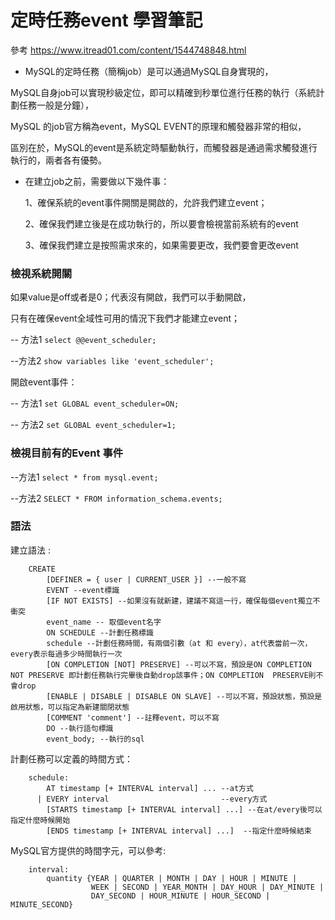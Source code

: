 # 定時任務event 學習筆記

參考  https://www.itread01.com/content/1544748848.html


- MySQL的定時任務（簡稱job）是可以通過MySQL自身實現的，

MySQL自身job可以實現秒級定位，即可以精確到秒單位進行任務的執行（系統計劃任務一般是分鐘），

MySQL 的job官方稱為event，MySQL EVENT的原理和觸發器非常的相似，

區別在於，MySQL的event是系統定時驅動執行，而觸發器是通過需求觸發進行執行的，兩者各有優勢。

- 在建立job之前，需要做以下幾件事：

  1、確保系統的event事件開關是開啟的，允許我們建立event；

  2、確保我們建立後是在成功執行的，所以要會檢視當前系統有的event

  3、確保我們建立是按照需求來的，如果需要更改，我們要會更改event

### 檢視系統開關

如果value是off或者是0；代表沒有開啟，我們可以手動開啟，

只有在確保event全域性可用的情況下我們才能建立event；

-- 方法1
`select @@event_scheduler;`

--方法2
`show variables like 'event_scheduler';`


開啟event事件：

-- 方法1
`set GLOBAL event_scheduler=ON;`

-- 方法2
`set GLOBAL event_scheduler=1;`

### 檢視目前有的Event 事件

--方法1
`select * from mysql.event;`

--方法2
`SELECT * FROM information_schema.events;`


### 語法

建立語法 :

        CREATE 
            [DEFINER = { user | CURRENT_USER }] --一般不寫
            EVENT --event標識
            [IF NOT EXISTS] --如果沒有就新建，建議不寫這一行，確保每個event獨立不衝突
            event_name -- 取個event名字
            ON SCHEDULE --計劃任務標識
            schedule --計劃任務時間，有兩個引數（at 和 every），at代表當前一次，every表示每過多少時間執行一次
            [ON COMPLETION [NOT] PRESERVE] --可以不寫，預設是ON COMPLETION NOT PRESERVE 即計劃任務執行完畢後自動drop該事件；ON COMPLETION  PRESERVE則不會drop
            [ENABLE | DISABLE | DISABLE ON SLAVE] --可以不寫，預設狀態，預設是啟用狀態，可以指定為新建關閉狀態 
            [COMMENT 'comment'] --註釋event，可以不寫
            DO --執行語句標識
            event_body; --執行的sql

計劃任務可以定義的時間方式：

        schedule: 
            AT timestamp [+ INTERVAL interval] ... --at方式
          | EVERY interval                         --every方式
            [STARTS timestamp [+ INTERVAL interval] ...] --在at/every後可以指定什麼時候開始
            [ENDS timestamp [+ INTERVAL interval] ...]  --指定什麼時候結束

MySQL官方提供的時間字元，可以參考:

        interval: 
            quantity {YEAR | QUARTER | MONTH | DAY | HOUR | MINUTE | 
                      WEEK | SECOND | YEAR_MONTH | DAY_HOUR | DAY_MINUTE | 
                      DAY_SECOND | HOUR_MINUTE | HOUR_SECOND | MINUTE_SECOND} 
